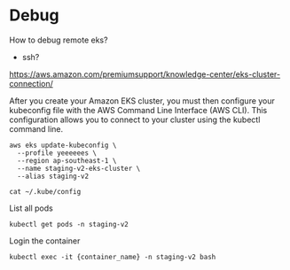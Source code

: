 # Debug

How to debug remote eks?

- ssh?

https://aws.amazon.com/premiumsupport/knowledge-center/eks-cluster-connection/

After you create your Amazon EKS cluster, you must then configure your kubeconfig file with the AWS Command Line Interface (AWS CLI). This configuration allows you to connect to your cluster using the kubectl command line.

```
aws eks update-kubeconfig \
  --profile yeeeeees \
  --region ap-southeast-1 \
  --name staging-v2-eks-cluster \
  --alias staging-v2
```

```
cat ~/.kube/config
```

List all pods

```
kubectl get pods -n staging-v2
```

Login the container

```
kubectl exec -it {container_name} -n staging-v2 bash
```
